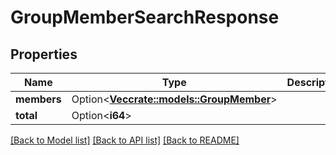 # GroupMemberSearchResponse

## Properties

Name | Type | Description | Notes
------------ | ------------- | ------------- | -------------
**members** | Option<[**Vec<crate::models::GroupMember>**](GroupMember.md)> |  | [optional]
**total** | Option<**i64**> |  | [optional]

[[Back to Model list]](../README.md#documentation-for-models) [[Back to API list]](../README.md#documentation-for-api-endpoints) [[Back to README]](../README.md)



